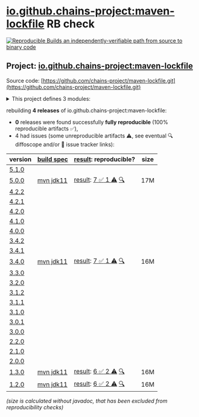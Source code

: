 [io.github.chains-project:maven-lockfile](https://central.sonatype.com/artifact/io.github.chains-project/maven-lockfile/versions) RB check
=======

[![Reproducible Builds](https://reproducible-builds.org/images/logos/rb.svg) an independently-verifiable path from source to binary code](https://reproducible-builds.org/)

## Project: [io.github.chains-project:maven-lockfile](https://central.sonatype.com/artifact/io.github.chains-project/maven-lockfile/versions)

Source code: [https://github.com/chains-project/maven-lockfile.git](https://github.com/chains-project/maven-lockfile.git)

<details><summary>This project defines 3 modules:</summary>

* [io.github.chains-project:maven-lockfile](https://central.sonatype.com/artifact/io.github.chains-project/maven-lockfile/5.0.0)
* [io.github.chains-project:maven-lockfile-github-action](https://central.sonatype.com/artifact/io.github.chains-project/maven-lockfile-github-action/5.0.0)
* [io.github.chains-project:maven-lockfile-parent](https://central.sonatype.com/artifact/io.github.chains-project/maven-lockfile-parent/5.0.0)
</details>

rebuilding **4 releases** of io.github.chains-project:maven-lockfile:
- **0** releases were found successfully **fully reproducible** (100% reproducible artifacts :white_check_mark:),
- 4 had issues (some unreproducible artifacts :warning:, see eventual :mag: diffoscope and/or :memo: issue tracker links):

| version | [build spec](/BUILDSPEC.md) | [result](https://reproducible-builds.org/docs/jvm/): reproducible? | size |
| -- | --------- | ------ | -- |
| [5.1.0](https://central.sonatype.com/artifact/io.github.chains-project/maven-lockfile/5.1.0/pom) | | | |
| [5.0.0](https://central.sonatype.com/artifact/io.github.chains-project/maven-lockfile/5.0.0/pom) | [mvn jdk11](maven-lockfile-5.0.0.buildspec) | [result](maven-lockfile-parent-5.0.0.buildinfo): [7 :white_check_mark:  1 :warning:](maven-lockfile-parent-5.0.0.buildcompare) [:mag:](maven-lockfile-parent-5.0.0.diffoscope) | 17M |
| [4.2.2](https://central.sonatype.com/artifact/io.github.chains-project/maven-lockfile/4.2.2/pom) | | | |
| [4.2.1](https://central.sonatype.com/artifact/io.github.chains-project/maven-lockfile/4.2.1/pom) | | | |
| [4.2.0](https://central.sonatype.com/artifact/io.github.chains-project/maven-lockfile/4.2.0/pom) | | | |
| [4.1.0](https://central.sonatype.com/artifact/io.github.chains-project/maven-lockfile/4.1.0/pom) | | | |
| [4.0.0](https://central.sonatype.com/artifact/io.github.chains-project/maven-lockfile/4.0.0/pom) | | | |
| [3.4.2](https://central.sonatype.com/artifact/io.github.chains-project/maven-lockfile/3.4.2/pom) | | | |
| [3.4.1](https://central.sonatype.com/artifact/io.github.chains-project/maven-lockfile/3.4.1/pom) | | | |
| [3.4.0](https://central.sonatype.com/artifact/io.github.chains-project/maven-lockfile/3.4.0/pom) | [mvn jdk11](maven-lockfile-3.4.0.buildspec) | [result](maven-lockfile-parent-3.4.0.buildinfo): [7 :white_check_mark:  1 :warning:](maven-lockfile-parent-3.4.0.buildcompare) [:mag:](maven-lockfile-parent-3.4.0.diffoscope) | 16M |
| [3.3.0](https://central.sonatype.com/artifact/io.github.chains-project/maven-lockfile/3.3.0/pom) | | | |
| [3.2.0](https://central.sonatype.com/artifact/io.github.chains-project/maven-lockfile/3.2.0/pom) | | | |
| [3.1.2](https://central.sonatype.com/artifact/io.github.chains-project/maven-lockfile/3.1.2/pom) | | | |
| [3.1.1](https://central.sonatype.com/artifact/io.github.chains-project/maven-lockfile/3.1.1/pom) | | | |
| [3.1.0](https://central.sonatype.com/artifact/io.github.chains-project/maven-lockfile/3.1.0/pom) | | | |
| [3.0.1](https://central.sonatype.com/artifact/io.github.chains-project/maven-lockfile/3.0.1/pom) | | | |
| [3.0.0](https://central.sonatype.com/artifact/io.github.chains-project/maven-lockfile/3.0.0/pom) | | | |
| [2.2.0](https://central.sonatype.com/artifact/io.github.chains-project/maven-lockfile/2.2.0/pom) | | | |
| [2.1.0](https://central.sonatype.com/artifact/io.github.chains-project/maven-lockfile/2.1.0/pom) | | | |
| [2.0.0](https://central.sonatype.com/artifact/io.github.chains-project/maven-lockfile/2.0.0/pom) | | | |
| [1.3.0](https://central.sonatype.com/artifact/io.github.chains-project/maven-lockfile/1.3.0/pom) | [mvn jdk11](maven-lockfile-1.3.0.buildspec) | [result](maven-lockfile-parent-1.3.0.buildinfo): [6 :white_check_mark:  2 :warning:](maven-lockfile-parent-1.3.0.buildcompare) [:mag:](maven-lockfile-parent-1.3.0.diffoscope) | 16M |
| [1.2.0](https://central.sonatype.com/artifact/io.github.chains-project/maven-lockfile/1.2.0/pom) | [mvn jdk11](maven-lockfile-1.2.0.buildspec) | [result](maven-lockfile-parent-1.2.0.buildinfo): [6 :white_check_mark:  2 :warning:](maven-lockfile-parent-1.2.0.buildcompare) [:mag:](maven-lockfile-parent-1.2.0.diffoscope) | 16M |

<i>(size is calculated without javadoc, that has been excluded from reproducibility checks)</i>
